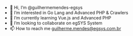 - 👋 Hi, I’m @guilhermemendes-egsys
- 👀 I’m interested in Go Lang and Advanced PHP & Crawlers
- 🌱 I’m currently learning Vue.js and Advanced PHP
- 💞️ I’m looking to collaborate on egSYS System
- 📫 How to reach me guilherme.mendes@egsys.com.br

<!---
guilhermemendes-egsys/guilhermemendes-egsys is a ✨ special ✨ repository because its `README.md` (this file) appears on your GitHub profile.
You can click the Preview link to take a look at your changes.
--->
